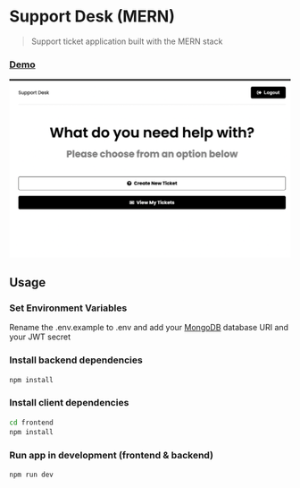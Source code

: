 # Support Desk (MERN)

> Support ticket application built with the MERN stack

### [Demo](https://support-desk-mern-ab.herokuapp.com/)
![IMAGE ALT TEXT HERE](./screen.png)

## Usage

### Set Environment Variables

Rename the .env.example to .env and add your [MongoDB](https://www.mongodb.com/) database URI and your JWT secret

### Install backend dependencies

```bash
npm install
```

### Install client dependencies

```bash
cd frontend
npm install
```

### Run app in development (frontend & backend)

```bash
npm run dev
